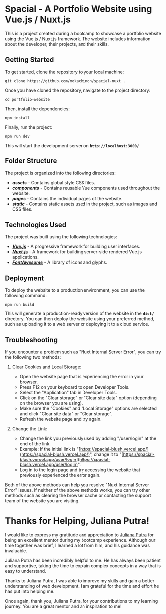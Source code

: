 
# Spacial - A Portfolio Website using Vue.js / Nuxt.js
This is a project created during a bootcamp to showcase a portfolio website using the Vue.js / Nuxt.js framework. The website includes information about the developer, their projects, and their skills.

## Getting Started
To get started, clone the repository to your local machine:


    git clone https://github.com/mokachinon/spacial-nuxt .


Once you have cloned the repository, navigate to the project directory:

    cd portfolio-website

Then, install the dependencies:


    npm install


Finally, run the project:


    npm run dev

This will start the development server on **`http://localhost:3000/`**

## Folder Structure
The project is organized into the following directories:

- ***assets*** - Contains global style CSS files.
- ***components*** - Contains reusable Vue components used throughout the website.
- ***pages*** - Contains the individual pages of the website.
- ***static*** - Contains static assets used in the project, such as images and CSS files.

## Technologies Used
The project was built using the following technologies:

- ***[Vue.js](https://vuejs.org/)*** - A progressive framework for building user interfaces.
- ***[Nuxt.js](https://nuxtjs.org/)*** - A framework for building server-side rendered Vue.js applications.
- ***[FontAwesome](https://fontawesome.com/)*** - A library of icons and glyphs.

## Deployment
To deploy the website to a production environment, you can use the following command:

    npm run build

This will generate a production-ready version of the website in the **`dist/`** directory. You can then deploy the website using your preferred method, such as uploading it to a web server or deploying it to a cloud service.

## Troubleshooting

If you encounter a problem such as "Nuxt Internal Server Error", you can try the following two methods:

1.  Clear Cookies and Local Storage:
    -   Open the website page that is experiencing the error in your browser.
    -   Press F12 on your keyboard to open Developer Tools.
    -   Select the "Application" tab in Developer Tools.
    -   Click on the "Clear storage" or "Clear site data" option (depending on the browser you are using).
    -   Make sure the "Cookies" and "Local Storage" options are selected and click "Clear site data" or "Clear storage".
    -   Refresh the website page and try again.
    
2.  Change the Link:
    -   Change the link you previously used by adding "/user/login" at the end of the link.
    -   Example: If the initial link is "[https://spacial-blush.vercel.app/](https://spacial-blush.vercel.app/)", change it to "[https://spacial-blush.vercel.app/user/login](https://spacial-blush.vercel.app/user/login)".
    -   Log in to the login page and try accessing the website that previously experienced the error again.

Both of the above methods can help you resolve "Nuxt Internal Server Error" issues. If neither of the above methods works, you can try other methods such as clearing the browser cache or contacting the support team of the website you are visiting.

# Thanks for Helping, Juliana Putra!
I would like to express my gratitude and appreciation to [Juliana Putra](https://github.com/julianaputra) for being an excellent mentor during my bootcamp experience. Although our time together was brief, I learned a lot from him, and his guidance was invaluable.

Juliana Putra has been incredibly helpful to me. He has always been patient and supportive, taking the time to explain complex concepts in a way that is easy to understand.

Thanks to Juliana Putra, I was able to improve my skills and gain a better understanding of web development. I am grateful for the time and effort he has put into helping me.

Once again, thank you, Juliana Putra, for your contributions to my learning journey. You are a great mentor and an inspiration to me!
